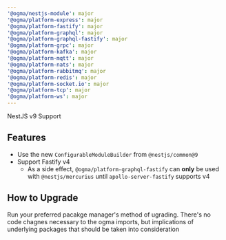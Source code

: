```yaml
---
'@ogma/nestjs-module': major
'@ogma/platform-express': major
'@ogma/platform-fastify': major
'@ogma/platform-graphql': major
'@ogma/platform-graphql-fastify': major
'@ogma/platform-grpc': major
'@ogma/platform-kafka': major
'@ogma/platform-mqtt': major
'@ogma/platform-nats': major
'@ogma/platform-rabbitmq': major
'@ogma/platform-redis': major
'@ogma/platform-socket.io': major
'@ogma/platform-tcp': major
'@ogma/platform-ws': major
---
```


NestJS v9 Support

## Features

- Use the new `ConfigurableModuleBuilder` from `@nestjs/common@9`
- Support Fastify v4
  - As a side effect, `@ogma/platform-graphql-fastify` can **only** be used with `@nestjs/mercurius` until `apollo-server-fastify` supports v4

## How to Upgrade

Run your preferred pacakge manager's method of ugrading. There's no code chagnes necessary to the ogma imports, but implications of underlying packages that should be taken into consideration
